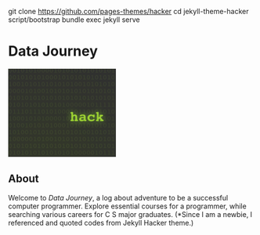 git clone https://github.com/pages-themes/hacker
cd jekyll-theme-hacker
script/bootstrap
bundle exec jekyll serve

# Data Journey

![Thumbnail of Hacker](thumbnail.png)

## About
Welcome to _Data Journey_, a log about adventure to be a successful computer programmer. 
Explore essential courses for a programmer, while searching various careers for C S major graduates. 
(*Since I am a newbie, I referenced and quoted codes from Jekyll Hacker theme.)
